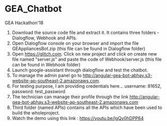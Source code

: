 # GEA_Chatbot
GEA Hackathon'18

1. Download the source code file and extract it. It contains three folders - Dialogflow, Webhook and APIs.
2. Open Dialogflow console on your browser and import the file GEAppliancesBot.zip (this file can be found in Dialogflow folder)
3. Open https://glitch.com. Click on new project and click on create new file named "server.js" and paste the code of Webhook/server.js (this file can be found in Webhook folder)
4. Launch google-assistant through dialogflow and test the chatbot.
5. To manage the admin panel go to http://angular-gea-bot-abhay.s3-website-ap-southeast-2.amazonaws.com.
6. For testing purpose, I am providing credentials here... username: 81652, password: test_password
7. The technician can manage their profile through the link http://angular-gea-bot-abhay.s3-website-ap-southeast-2.amazonaws.com
8. Third folder (named APIs) contains all the APIs which have been used to build the wholeproject.
9. Watch the demo using this link : https://youtu.be/lgQv0hDPP64
